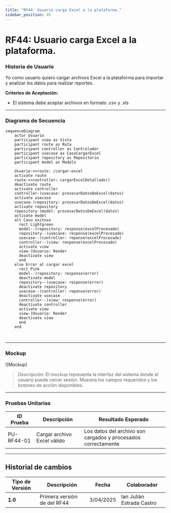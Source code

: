 ```yaml
---
title: "RF44: Usuario carga Excel a la plataforma."  
sidebar_position: 45
---
```


# RF44: Usuario carga Excel a la plataforma.

### Historia de Usuario

Yo como usuario quiero cargar archivos Excel a la plataforma para importar y analizar los datos para realizar reportes.

  **Criterios de Aceptación:**
  - El sistema debe aceptar archivos en formato .csv y .xls

---

### Diagrama de Secuencia

```mermaid
sequenceDiagram
    actor Usuario
    participant view as Vista
    participant route as Ruta
    participant controller as Controlador
    participant usecase as CasoCargarExcel
    participant repository as Repositorio
    participant model as Modelo

    Usuario->>route: /cargar-excel
    activate route
    route->>controller: cargarExcelDetallado()
    deactivate route
    activate controller
    controller-)usecase: procesarDatosDeExcel(datos)
    activate usecase
    usecase-)repository: procesarDatosDeExcel(datos)
    activate repository
    repository-)model: procesarDatosDeExcel(datos)
    activate model 
    alt Caso exitoso
      rect Lightgreen
      model--)repository: response(excelProcesado)
      repository--)usecase: response(excelProcesado)
      usecase--)controller: reponse(excelProcesado)
      controller--)view: response(excelProcesado)
      activate view
      view-)Usuario: Render
      deactivate view
      end
    else Error al cargar excel
      rect Pink
      model--)repository: response(error)
      deactivate model
      repository--)usecase: response(error)
      deactivate repository
      usecase--)controller: reponse(error)
      deactivate usecase
      controller--)view: response(error)
      deactivate controller
      activate view
      view-)Usuario: Render
      deactivate view
      end
    end
    


```

---

### Mockup

![Mockup]

> *Descripción*: El mockup representa la interfaz del sistema donde el usuario puede cerrar sesión. Muestra los campos requeridos y los botones de acción disponibles.

---

### Pruebas Unitarias 
| ID Prueba | Descripción | Resultado Esperado |
|-----------|-------------|--------------------|
|PU-RF44-01|Cargar archivo Excel válido|Los datos del archivo son cargados y procesados correctamente|

---

## Historial de cambios

| **Tipo de Versión** | **Descripción** | **Fecha** | **Colaborador** |
| ------------------- | --------------- | --------- | --------------- |
| **1.0** | Primera versión de del RF44 | 3/04/2025 | Ian Julián Estrada Castro |